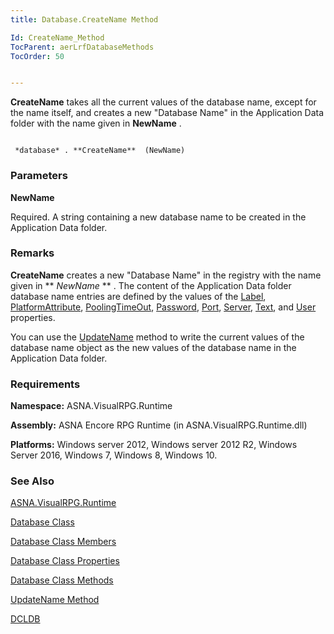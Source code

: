 ```yaml
---
title: Database.CreateName Method

Id: CreateName_Method
TocParent: aerLrfDatabaseMethods
TocOrder: 50


---
```


**CreateName** takes all the current values of the database name, except for the name itself, and creates a new "Database Name" in the Application Data folder with the name given in **NewName** . 

```

 *database* . **CreateName**  (NewName)
```

### Parameters

**NewName** 

Required. A string containing a new database name to be
                created in the Application Data folder.


### Remarks
**CreateName** creates a new "Database Name" in the registry with the name given in ** *NewName* ** . The content of the Application Data folder database name entries are defined by the values of the [Label](Label_Property.html), [PlatformAttribute](PlatformAttribute_Property.html), [PoolingTimeOut](PoolingTimeOutProperty.html), [Password](Password_Property.html), [Port](Port_Property.html), [Server](Server_Property.html), [Text](TextProperty.html), and [User](User_Property.html) properties. 

You can use the [UpdateName](UpdateName_Method.html) method to write the current values of the database name object as the new values of the database name in the Application Data folder. 

### Requirements
**Namespace:** ASNA.VisualRPG.Runtime 

**Assembly:** ASNA Encore RPG Runtime (in ASNA.VisualRPG.Runtime.dll) 

**Platforms:** Windows server 2012, Windows server 2012 R2, Windows Server 2016, Windows 7, Windows 8, Windows 10. 

### See Also
[ASNA.VisualRPG.Runtime](aerLrfRuntimeNamespace.html)

[Database Class](aerLrfDatabaseClass.html)

[Database Class Members](aerLrfDatabaseMembers.html)

[Database Class Properties](aerLrfDatabasePropertiesMain.html)

[Database Class Methods](aerLrfDatabaseMethods.html)

[UpdateName Method](UpdateName_Method.html)

[DCLDB](DCLDB.html) 
